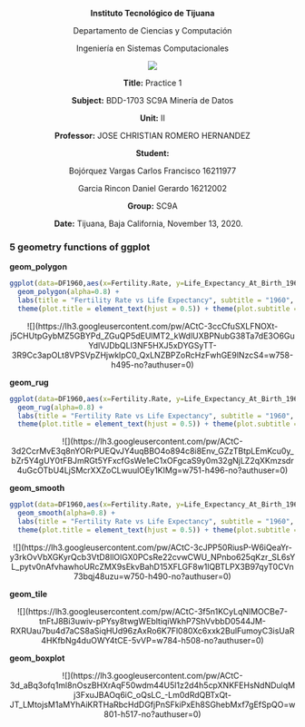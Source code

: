 <div align="center">

**Instituto Tecnológico de Tijuana**

Departamento de Ciencias y Computación

Ingeniería en Sistemas Computacionales
 
 [![](https://upload.wikimedia.org/wikipedia/commons/2/2e/ITT.jpg)](https://upload.wikimedia.org/wikipedia/commons/2/2e/ITT.jpg)

**Title:**
Practice 1

**Subject:**
BDD-1703 SC9A Minería de Datos

**Unit:**
 II

**Professor:**
JOSE CHRISTIAN ROMERO HERNANDEZ

**Student:**

Bojórquez Vargas Carlos Francisco
16211977

Garcia Rincon Daniel Gerardo 
16212002

**Group:**
SC9A

**Date:**
Tijuana, Baja California, November 13, 2020. 
</div>


### 5 geometry functions of ggplot

**geom_polygon**
```r
ggplot(data=DF1960,aes(x=Fertility.Rate, y=Life_Expectancy_At_Birth_1960, color=Region))+
  geom_polygon(alpha=0.8) + 
  labs(title = "Fertility Rate vs Life Expectancy", subtitle = "1960", x= "Fertility Rate", y = "Life Expectancy") +
  theme(plot.title = element_text(hjust = 0.5)) + theme(plot.subtitle = element_text(hjust = 0.5))
```

<div align="center">
![](https://lh3.googleusercontent.com/pw/ACtC-3ccCfuSXLFNOXt-j5CHUtpGybMZ5GBYPd_ZGuQP5dEUlMT2_kWdlUXBPNubG38Ta7dE3O6GuYdlVJDbQLl3NF5HXJ5xDYGSyTT-3R9Cc3apOLt8VPSVpZHjwklpC0_QxLNZBPZoRcHzFwhGE9lNzcS4=w758-h495-no?authuser=0)
 </div>

**geom_rug**
```r
ggplot(data=DF1960,aes(x=Fertility.Rate, y=Life_Expectancy_At_Birth_1960, color=Region))+
  geom_rug(alpha=0.8) + 
  labs(title = "Fertility Rate vs Life Expectancy", subtitle = "1960", x= "Fertility Rate", y = "Life Expectancy") +
  theme(plot.title = element_text(hjust = 0.5)) + theme(plot.subtitle = element_text(hjust = 0.5))
```

<div align="center">
![](https://lh3.googleusercontent.com/pw/ACtC-3d2CcrMvE3q8nYORrPUEQvJY4uqBBO4o894c8i8Env_GZzTBtpLEmKcu0y_bZr5Y4gUY0tFBJmRGt5YFxcfGsWe1eC1xOFgcaS9y0m32gNjLZ2qXKmzsdr4uGcOTbU4LjSMcrXXZoCLwuulOEy1KIMg=w751-h496-no?authuser=0)
</div>

**geom_smooth**
```r
ggplot(data=DF1960,aes(x=Fertility.Rate, y=Life_Expectancy_At_Birth_1960, color=Region))+
  geom_smooth(alpha=0.8) + 
  labs(title = "Fertility Rate vs Life Expectancy", subtitle = "1960", x= "Fertility Rate", y = "Life Expectancy") +
  theme(plot.title = element_text(hjust = 0.5)) + theme(plot.subtitle = element_text(hjust = 0.5))
```

<div align="center">
![](https://lh3.googleusercontent.com/pw/ACtC-3cJPP50RiusP-W6iQeaYr-y3rkOvVbXGKyrQcb3VtD8llOlGX0PCsRe22cvwCWU_NPnbo625qKzr_SL6sYL_pytv0nAfvhawhoURcZMX9sEkvBahD15XFLGF8w1lQBTLPX3B97qyT0CVn73bqj48uzu=w750-h490-no?authuser=0)
</div>

**geom_tile**

<div align="center">
![](https://lh3.googleusercontent.com/pw/ACtC-3f5n1KCyLqNlMOCBe7-tnFtJ8Bi3uwiv-pPYsy8twgWEbltiqiWkhP7ShVvbbD0544JM-RXRUau7bu4d7aCS8aSiqHUd96zAxRo6K7Fl080Xc6xxk2BulFumoyC3isUaR4HKfbNg4duOWY4tCE-5vVP=w784-h508-no?authuser=0)
</div>

**geom_boxplot**

<div align="center">
![](https://lh3.googleusercontent.com/pw/ACtC-3d_aBq3ofq1ml8nOszBHXrAqF50wdm44U5l1z2d4h5cpXNKFEHsNdNDulqMj3FxuJBAOq6iC_oQsLC_-Lm0dRdQBTxQt-JT_LMtojsM1aMYhAiKRTHaRbcHdDGfjPnSFkiPxEh8SGhebMxf7gEfSpQO=w801-h517-no?authuser=0)
 </div>
